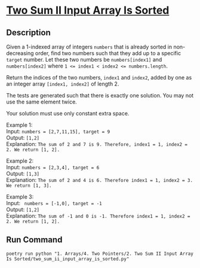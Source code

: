 # [Two Sum II Input Array Is Sorted](https://leetcode.com/problems/two-sum-ii-input-array-is-sorted/)

## Description

Given a 1-indexed array of integers `numbers` that is already sorted in non-decreasing order, find two numbers such that
they add up to a specific `target` number. Let these two numbers be `numbers[index1]` and `numbers[index2]` where `1 <=
index1 < index2 <= numbers.length`.

Return the indices of the two numbers, `index1` and `index2`, added by one as an integer array `[index1, index2]` of
length 2.

The tests are generated such that there is exactly one solution. You may not use the same element twice.

Your solution must use only constant extra space.

Example 1:\
Input: `numbers = [2,7,11,15], target = 9`\
Output: `[1,2]`\
Explanation: `The sum of 2 and 7 is 9. Therefore, index1 = 1, index2 = 2. We return [1, 2].`

Example 2:\
Input: `numbers = [2,3,4], target = 6`\
Output: `[1,3]`\
Explanation: `The sum of 2 and 4 is 6. Therefore index1 = 1, index2 = 3. We return [1, 3].`

Example 3:\
Input: ` numbers = [-1,0], target = -1`\
Output: `[1,2]`\
Explanation: `The sum of -1 and 0 is -1. Therefore index1 = 1, index2 = 2. We return [1, 2].`

## Run Command

`poetry run python "1. Arrays/4. Two Pointers/2. Two Sum II Input Array Is Sorted/two_sum_ii_input_array_is_sorted.py"`